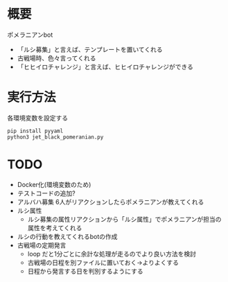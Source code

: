 # 概要
ポメラニアンbot
- 「ルシ募集」と言えば、テンプレートを置いてくれる
- 古戦場時、色々言ってくれる
- 「ヒヒイロチャレンジ」と言えば、ヒヒイロチャレンジができる

# 実行方法
各環境変数を設定する
```
pip install pyyaml
python3 jet_black_pomeranian.py
```

# TODO
- Docker化(環境変数のため)
- テストコードの追加?
- アルバハ募集 6人がリアクションしたらポメラニアンが教えてくれる
- ルシ属性
    - ルシ募集の属性リアクションから「ルシ属性」でポメラニアンが担当の属性を考えてくれる
- ルシの行動を教えてくれるbotの作成
- 古戦場の定期発言
    - loop だと1分ごとに余計な処理が走るのでより良い方法を検討
    - 古戦場の日程を別ファイルに置いておく->よりよくする
    - 日程から発言する日を判別するようにする

